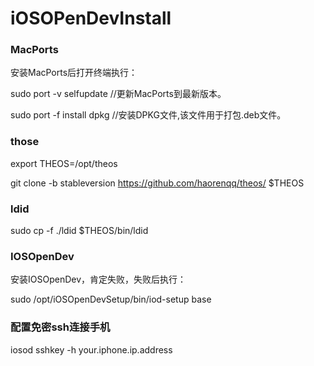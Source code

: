 # iOSOPenDevInstall

### MacPorts

安装MacPorts后打开终端执行：

sudo port -v selfupdate     //更新MacPorts到最新版本。

sudo port -f install dpkg   //安装DPKG文件,该文件用于打包.deb文件。

### those

export THEOS=/opt/theos 

git clone -b stableversion https://github.com/haorenqq/theos/ $THEOS

### ldid

sudo cp -f ./ldid $THEOS/bin/ldid

### IOSOpenDev

安装IOSOpenDev，肯定失败，失败后执行：

sudo /opt/iOSOpenDevSetup/bin/iod-setup base

### 配置免密ssh连接手机

iosod sshkey -h your.iphone.ip.address
